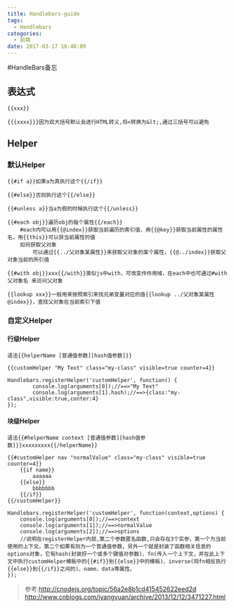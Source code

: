 ```yaml
---
title: Handlebars-guide
tags:
  - Handlebars
categories:
  - 前端
date: 2017-03-17 18:48:09
---
```


#HandleBars备忘

## 表达式

	{{xxx}}

	{{{xxxx}}}因为双大括号默认会进行HTML转义,将<转换为&lt;,通过三括号可以避免

## Helper

### 默认Helper

	{{#if a}}如果a为真执行这个{{/if}}

    {{#else}}否则执行这个{{/else}}

    {{#unless a}}当a为假的时候执行这个{{/unless}}

    {{#each obj}}遍历obj的每个属性{{/each}}
    	#each内可以用{{@index}}获取当前遍历的索引值，用{{@key}}获取当前属性的属性名，用{{this}}可以获当前属性的值
    	如何获取父对象
    		可以通过{{../父对象某属性}}来获取父对象的某个属性，{{@../index}}获取父对象当前的所引值
    		
    {{#with obj}}xxx{{/with}}类似js中with，可改变作作用域，在each中也可通过#with 父对象名 来访问父对象
    
    {{lookup xxx}}一般用来按照索引来找兄弟变量对应的值{{lookup ../父对象某属性 @index}}，查找父对象在当前索引下值

### 自定义Helper

#### 行级Helper

	语法{{helperName [普通值参数][hash值参数]}}

	{{customHelper "My Text" class="my-class" visible=true counter=4}}

	Handlebars.registerHelper('customHelper', function() {
			console.log(arguments[0]);//==>"My Text"
			console.log(arguments[1].hash);//==>{class:"my-class",visible:true,conter:4}
	});	

#### 块级Helper

	语法{{#helperName context [普通值参数][hash值参数]}}xxxxxxxxx{{/helperName}}

	{{#customHelper nav "normalValue" class="my-class" visible=true counter=4}}
		{{if name}}
			aaaaaa
		{{else}}
			bbbbbbb
		{{/if}}
	{{/customHelper}}
	
	Handlebars.registerHelper('customHelper', function(context,options) {
		console.log(arguments[0]);//==>context
		console.log(arguments[1]);//==>normalValue
		console.log(arguments[2]);//==>options
		//说明在registerHelper内部,第二个参数匿名函数,只会存在3个实参，第一个为当前使用的上下文，第二个如果有则为一个普通值参数，另外一个就是封装了函数相关信息的options对象，它有hash(封装好一个或多个键值对参数)、fn(传入一个上下文，并在此上下文中执行customHelper模板中的{{#if}}到{{else}}中的模板)、inverse(同fn相反执行{{else}}到{{/if}}之间的)、name、data等属性。
	});

> 参考:http://cnodejs.org/topic/56a2e8b1cd415452622eed2d
> http://www.cnblogs.com/iyangyuan/archive/2013/12/12/3471227.html